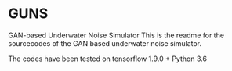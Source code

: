 # GUNS
GAN-based Underwater Noise Simulator 
This is the readme for the sourcecodes of the GAN based underwater noise simulator.

The codes have been tested on tensorflow 1.9.0 + Python 3.6
